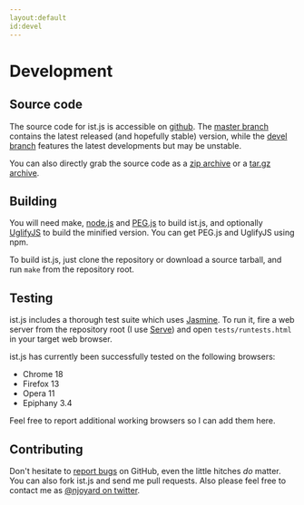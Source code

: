 ```yaml
---
layout:default
id:devel
---
```


Development
===========

Source code
-----------

The source code for ist.js is accessible on [github][2]. The [master branch][2] contains the latest released (and hopefully stable) version, while the [devel branch][1] features the latest developments but may be unstable.

You can also directly grab the source code as a [zip archive][3] or a [tar.gz archive][4].

Building
--------

You will need make, [node.js][7] and [PEG.js][8] to build ist.js, and optionally [UglifyJS][9] to build the minified version.  You can get PEG.js and UglifyJS using npm.

To build ist.js, just clone the repository or download a source tarball, and run `make` from the repository root.

Testing
-------

ist.js includes a thorough test suite which uses [Jasmine][10]. To run it, fire a web server from the repository root (I use [Serve][11]) and open `tests/runtests.html` in your target web browser.

ist.js has currently been successfully tested on the following browsers:

* Chrome 18
* Firefox 13
* Opera 11
* Epiphany 3.4

Feel free to report additional working browsers so I can add them here.

Contributing
------------

Don't hesitate to [report bugs][5] on GitHub, even the little hitches _do_ matter.  You can also fork ist.js and send me pull requests.  Also please feel free to contact me as [@njoyard on twitter][6].

[1]: https://github.com/njoyard/ist/tree/devel
[2]: https://github.com/njoyard/ist/tree/master
[3]: https://github.com/njoyard/ist/archive/master.zip
[4]: https://github.com/njoyard/ist/archive/master.tar.gz
[5]: https://github.com/njoyard/ist/issues
[6]: http://twitter.com/njoyard
[7]: http://nodejs.org/
[8]: http://pegjs.majda.cz/
[9]: https://github.com/mishoo/UglifyJS
[10]: http://pivotal.github.com/jasmine/
[11]: http://get-serve.com/
